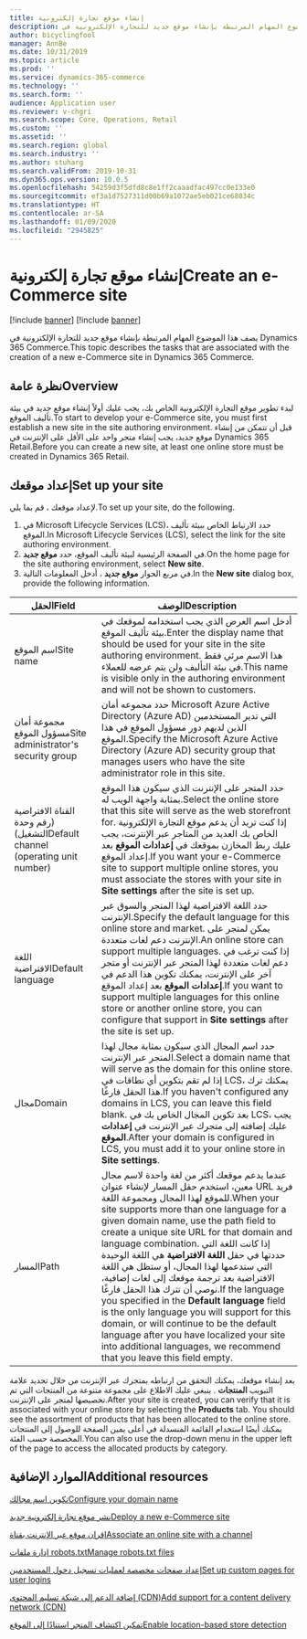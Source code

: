 ```yaml
---
title: إنشاء موقع تجارة إلكترونية
description: يصف هذا الموضوع المهام المرتبطة بإنشاء موقع جديد للتجارة الإلكترونية في Dynamics 365 Commerce.
author: bicyclingfool
manager: AnnBe
ms.date: 10/31/2019
ms.topic: article
ms.prod: ''
ms.service: dynamics-365-commerce
ms.technology: ''
ms.search.form: ''
audience: Application user
ms.reviewer: v-chgri
ms.search.scope: Core, Operations, Retail
ms.custom: ''
ms.assetid: ''
ms.search.region: global
ms.search.industry: ''
ms.author: stuharg
ms.search.validFrom: 2019-10-31
ms.dyn365.ops.version: 10.0.5
ms.openlocfilehash: 54259d3f5dfd8c8e1ff2caaadfac497cc0e133e0
ms.sourcegitcommit: ef3a1d7527311d00b69a1072ae5eb021ce68034c
ms.translationtype: HT
ms.contentlocale: ar-SA
ms.lasthandoff: 01/09/2020
ms.locfileid: "2945825"
---
```

# <a name="create-an-e-commerce-site"></a><span data-ttu-id="806e0-103">إنشاء موقع تجارة إلكترونية</span><span class="sxs-lookup"><span data-stu-id="806e0-103">Create an e-Commerce site</span></span>

[!include [banner](includes/preview-banner.md)]
[!include [banner](includes/banner.md)]

<span data-ttu-id="806e0-104">يصف هذا الموضوع المهام المرتبطة بإنشاء موقع جديد للتجارة الإلكترونية في Dynamics 365 Commerce.</span><span class="sxs-lookup"><span data-stu-id="806e0-104">This topic describes the tasks that are associated with the creation of a new e-Commerce site in Dynamics 365 Commerce.</span></span>

## <a name="overview"></a><span data-ttu-id="806e0-105">نظرة عامة</span><span class="sxs-lookup"><span data-stu-id="806e0-105">Overview</span></span>

<span data-ttu-id="806e0-106">لبدء تطوير موقع التجارة الإلكترونية الخاص بك، يجب عليك أولاً إنشاء موقع جديد في بيئة تأليف الموقع.</span><span class="sxs-lookup"><span data-stu-id="806e0-106">To start to develop your e-Commerce site, you must first establish a new site in the site authoring environment.</span></span> <span data-ttu-id="806e0-107">قبل أن تتمكن من إنشاء موقع جديد، يجب إنشاء متجر واحد على الأقل على الإنترنت في Dynamics 365 Retail.</span><span class="sxs-lookup"><span data-stu-id="806e0-107">Before you can create a new site, at least one online store must be created in Dynamics 365 Retail.</span></span> 

## <a name="set-up-your-site"></a><span data-ttu-id="806e0-108">إعداد موقعك</span><span class="sxs-lookup"><span data-stu-id="806e0-108">Set up your site</span></span>

<span data-ttu-id="806e0-109">لإعداد موقعك ، قم بما يلي.</span><span class="sxs-lookup"><span data-stu-id="806e0-109">To set up your site, do the following.</span></span>

1. <span data-ttu-id="806e0-110">في Microsoft Lifecycle Services (LCS)، حدد الارتباط الخاص ببيئة تأليف الموقع.</span><span class="sxs-lookup"><span data-stu-id="806e0-110">In Microsoft Lifecycle Services (LCS), select the link for the site authoring environment.</span></span> 
1. <span data-ttu-id="806e0-111">في الصفحة الرئيسية لبيئة تأليف الموقع، حدد **موقع جديد**.</span><span class="sxs-lookup"><span data-stu-id="806e0-111">On the home page for the site authoring environment, select **New site**.</span></span>
1. <span data-ttu-id="806e0-112">في مربع الحوار **موقع جديد** ، أدخل المعلومات التالية.</span><span class="sxs-lookup"><span data-stu-id="806e0-112">In the **New site** dialog box, provide the following information.</span></span>

| <span data-ttu-id="806e0-113">الحقل</span><span class="sxs-lookup"><span data-stu-id="806e0-113">Field</span></span>                               | <span data-ttu-id="806e0-114">‏‏الوصف</span><span class="sxs-lookup"><span data-stu-id="806e0-114">Description</span></span> |
|-------------------------------------|-------------|
| <span data-ttu-id="806e0-115">اسم الموقع</span><span class="sxs-lookup"><span data-stu-id="806e0-115">Site name</span></span>                           | <span data-ttu-id="806e0-116">أدخل اسم العرض الذي يجب استخدامه لموقعك في بيئة تأليف الموقع.</span><span class="sxs-lookup"><span data-stu-id="806e0-116">Enter the display name that should be used for your site in the site authoring environment.</span></span> <span data-ttu-id="806e0-117">هذا الاسم مرئي فقط في بيئة التأليف ولن يتم عرضه للعملاء.</span><span class="sxs-lookup"><span data-stu-id="806e0-117">This name is visible only in the authoring environment and will not be shown to customers.</span></span> |
| <span data-ttu-id="806e0-118">مجموعة أمان مسؤول الموقع</span><span class="sxs-lookup"><span data-stu-id="806e0-118">Site administrator's security group</span></span> | <span data-ttu-id="806e0-119">حدد مجموعه أمان Microsoft Azure Active Directory (Azure AD) التي تدير المستخدمين الذين لديهم دور مسؤول الموقع في هذا الموقع.</span><span class="sxs-lookup"><span data-stu-id="806e0-119">Specify the Microsoft Azure Active Directory (Azure AD) security group that manages users who have the site administrator role in this site.</span></span> |
| <span data-ttu-id="806e0-120">القناة الافتراضية (رقم وحدة التشغيل)</span><span class="sxs-lookup"><span data-stu-id="806e0-120">Default channel (operating unit number)</span></span> | <span data-ttu-id="806e0-121">حدد المتجر على الإنترنت الذي سيكون هذا الموقع بمثابة واجهة الويب له.</span><span class="sxs-lookup"><span data-stu-id="806e0-121">Select the online store that this site will serve as the web storefront for.</span></span> <span data-ttu-id="806e0-122">إذا كنت تريد أن يدعم موقع التجارة الإلكترونية الخاص بك العديد من المتاجر عبر الإنترنت، يجب عليك ربط المخازن بموقعك في **إعدادات الموقع** بعد إعداد الموقع.</span><span class="sxs-lookup"><span data-stu-id="806e0-122">If you want your e-Commerce site to support multiple online stores, you must associate the stores with your site in **Site settings** after the site is set up.</span></span> |
| <span data-ttu-id="806e0-123">اللغة الافتراضية</span><span class="sxs-lookup"><span data-stu-id="806e0-123">Default language</span></span>                            | <span data-ttu-id="806e0-124">حدد اللغة الافتراضية لهذا المتجر والسوق عبر الإنترنت.</span><span class="sxs-lookup"><span data-stu-id="806e0-124">Specify the default language for this online store and market.</span></span> <span data-ttu-id="806e0-125">يمكن لمتجر على الإنترنت دعم لغات متعددة.</span><span class="sxs-lookup"><span data-stu-id="806e0-125">An online store can support multiple languages.</span></span> <span data-ttu-id="806e0-126">إذا كنت ترغب في دعم لغات متعددة لهذا المتجر عبر الإنترنت أو متجر آخر على الإنترنت، يمكنك تكوين هذا الدعم في **إعدادات الموقع** بعد إعداد الموقع.</span><span class="sxs-lookup"><span data-stu-id="806e0-126">If you want to support multiple languages for this online store or another online store, you can configure that support in **Site settings** after the site is set up.</span></span>  |
| <span data-ttu-id="806e0-127">مجال</span><span class="sxs-lookup"><span data-stu-id="806e0-127">Domain</span></span>                              | <span data-ttu-id="806e0-128">حدد اسم المجال الذي سيكون بمثابة مجال لهذا المتجر عبر الإنترنت.</span><span class="sxs-lookup"><span data-stu-id="806e0-128">Select a domain name that will serve as the domain for this online store.</span></span> <span data-ttu-id="806e0-129">إذا لم تقم بتكوين أي نطاقات في LCS، يمكنك ترك هذا الحقل فارغًا.</span><span class="sxs-lookup"><span data-stu-id="806e0-129">If you haven't configured any domains in LCS, you can leave this field blank.</span></span> <span data-ttu-id="806e0-130">بعد تكوين المجال الخاص بك في LCS، يجب عليك إضافته إلى متجرك عبر الإنترنت في **إعدادات الموقع**.</span><span class="sxs-lookup"><span data-stu-id="806e0-130">After your domain is configured in LCS, you must add it to your online store in **Site settings**.</span></span>  |
| <span data-ttu-id="806e0-131">المسار</span><span class="sxs-lookup"><span data-stu-id="806e0-131">Path</span></span>                              | <span data-ttu-id="806e0-132">عندما يدعم موقعك أكثر من لغة واحدة لاسم مجال معين، استخدم حقل المسار لإنشاء عنوان URL فريد للموقع لهذا المجال ومجموعة اللغة.</span><span class="sxs-lookup"><span data-stu-id="806e0-132">When your site supports more than one language for a given domain name, use the path field to create a unique site URL for that domain and language combination.</span></span> <span data-ttu-id="806e0-133">إذا كانت اللغة التي حددتها في حقل **اللغة الافتراضية** هي اللغة الوحيدة التي ستدعمها لهذا المجال، أو ستظل هي اللغة الافتراضية بعد ترجمة موقعك إلى لغات إضافية، نوصي أن تترك هذا الحقل فارغًا.</span><span class="sxs-lookup"><span data-stu-id="806e0-133">If the language you specified in the **Default language** field is the only language you will support for this domain, or will continue to be the default language after you have localized your site into additional languages, we recommend that you leave this field empty.</span></span> |


<span data-ttu-id="806e0-134">بعد إنشاء موقعك، يمكنك التحقق من ارتباطه بمتجرك عبر الإنترنت من خلال تحديد علامة التبويب **المنتجات** . ينبغي عليك الاطلاع على مجموعة متنوعة من المنتجات التي تم تخصيصها لمتجر على الإنترنت.</span><span class="sxs-lookup"><span data-stu-id="806e0-134">After your site is created, you can verify that it is associated with your online store by selecting the **Products** tab. You should see the assortment of products that has been allocated to the online store.</span></span> <span data-ttu-id="806e0-135">يمكنك أيضًا استخدام القائمة المنسدلة في أعلى يمين الصفحة للوصول إلى المنتجات المخصصة حسب الفئة.</span><span class="sxs-lookup"><span data-stu-id="806e0-135">You can also use the drop-down menu in the upper left of the page to access the allocated products by category.</span></span>

## <a name="additional-resources"></a><span data-ttu-id="806e0-136">الموارد الإضافية</span><span class="sxs-lookup"><span data-stu-id="806e0-136">Additional resources</span></span>

[<span data-ttu-id="806e0-137">تكوين اسم مجالك</span><span class="sxs-lookup"><span data-stu-id="806e0-137">Configure your domain name</span></span>](configure-your-domain-name.md)

[<span data-ttu-id="806e0-138">نشر موقع تجارة إلكترونية جديد</span><span class="sxs-lookup"><span data-stu-id="806e0-138">Deploy a new e-Commerce site</span></span>](deploy-ecommerce-site.md)

[<span data-ttu-id="806e0-139">إقران موقع عبر الإنترنت بقناة</span><span class="sxs-lookup"><span data-stu-id="806e0-139">Associate an online site with a channel</span></span>](associate-site-online-store.md)

[<span data-ttu-id="806e0-140">إدارة ملفات robots.txt</span><span class="sxs-lookup"><span data-stu-id="806e0-140">Manage robots.txt files</span></span>](manage-robots-txt-files.md)

[<span data-ttu-id="806e0-141">إعداد صفحات مخصصة لعمليات تسجيل دخول المستخدمين</span><span class="sxs-lookup"><span data-stu-id="806e0-141">Set up custom pages for user logins</span></span>](custom-pages-user-logins.md)

[<span data-ttu-id="806e0-142">إضافة الدعم إلى شبكة تسليم المحتوى (CDN)</span><span class="sxs-lookup"><span data-stu-id="806e0-142">Add support for a content delivery network (CDN)</span></span>](add-cdn-support.md)

[<span data-ttu-id="806e0-143">تمكين اكتشاف المتجر استنادًا إلى الموقع</span><span class="sxs-lookup"><span data-stu-id="806e0-143">Enable location-based store detection</span></span>](enable-store-detection.md)
